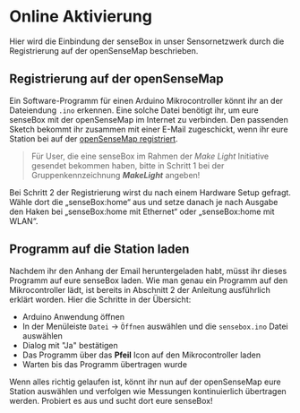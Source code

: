 # Online Aktivierung
Hier wird die Einbindung der senseBox in unser Sensornetzwerk durch die Registrierung auf der openSenseMap beschrieben.

## Registrierung auf der openSenseMap
Ein Software-Programm für einen Arduino Mikrocontroller könnt ihr an der Dateiendung `.ino` erkennen. Eine solche Datei benötigt ihr, um eure senseBox mit der openSenseMap im Internet zu verbinden. Den passenden Sketch bekommt ihr zusammen mit einer E-Mail zugeschickt, wenn ihr eure Station bei auf der [openSenseMap registriert](http://www.opensensemap.org/register).

> Für User, die eine senseBox im Rahmen der *Make Light* Initiative gesendet bekommen haben, bitte in Schritt 1 bei der Gruppenkennzeichnung ***MakeLight*** angeben!

Bei Schritt 2 der Registrierung wirst du nach einem Hardware Setup gefragt. Wähle dort die „senseBox:home“ aus und setze danach je nach Ausgabe den Haken bei „senseBox:home mit Ethernet“ oder „senseBox:home mit WLAN“.

## Programm auf die Station laden
Nachdem ihr den Anhang der Email heruntergeladen habt, müsst ihr dieses Programm auf eure senseBox laden. Wie man genau ein Programm auf den Mikrocontroller lädt, ist bereits in Abschnitt 2 der Anleitung ausführlich erklärt worden. Hier die Schritte in der Übersicht:

- Arduino Anwendung öffnen
- In der Menüleiste `Datei` → `Öffnen` auswählen und die `sensebox.ino` Datei auswählen
- Dialog mit "Ja" bestätigen
- Das Programm über das **Pfeil** Icon auf den Mikrocontroller laden
- Warten bis das Programm übertragen wurde

Wenn alles richtig gelaufen ist, könnt ihr nun auf der openSenseMap eure Station auswählen und verfolgen wie Messungen kontinuierlich übertragen werden. Probiert es aus und sucht dort eure senseBox!
